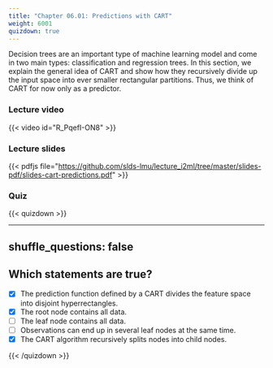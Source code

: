 ```yaml
---
title: "Chapter 06.01: Predictions with CART"
weight: 6001
quizdown: true
---
```

Decision trees are an important type of machine learning model and come in two main types: classification and regression trees. In this section, we explain the general idea of CART and show how they recursively divide up the input space into ever smaller rectangular partitions.
Thus, we think of CART for now only as a predictor.

<!--more-->

### Lecture video

{{< video id="R_PqefI-ON8" >}}

### Lecture slides

{{< pdfjs file="https://github.com/slds-lmu/lecture_i2ml/tree/master/slides-pdf/slides-cart-predictions.pdf" >}}

### Quiz

{{< quizdown >}}

---
shuffle_questions: false
---

## Which statements are true? 

- [x] The prediction function defined by a CART divides the feature space into disjoint hyperrectangles.
- [x] The root node contains all data.
- [ ] The leaf node contains all data.
- [ ] Observations can end up in several leaf nodes at the same time.
- [x] The CART algorithm recursively splits nodes into child nodes.

{{< /quizdown >}}